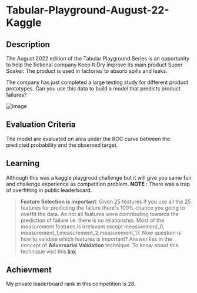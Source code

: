 # Tabular-Playground-August-22-Kaggle

## Description 
The August 2022 edition of the Tabular Playground Series is an opportunity to help the fictional company Keep It Dry improve its main product Super Soaker. The product is used in factories to absorb spills and leaks.

The company has just completed a large testing study for different product prototypes. Can you use this data to build a model that predicts product failures?

![image](https://user-images.githubusercontent.com/37989419/187835445-78557d79-da03-4a73-86b9-c1a92d43f34a.png)

## Evaluation Criteria 
The model are evaluated on area under the ROC curve between the predicted probability and the observed target.

## Learning 
Although this was a kaggle playgroud challenge but it will give you same fun and challenge experience as competition problem.
**NOTE** : There was a trap of overfitting in public leaderboard.
> **Feature Selection is important**: Given 25 features if you use all the 25 features for predicting the failure there's 100% chance you going to overfit the data. As not all features were contributing towards the prediction of failure i.e. there is no relationship. Most of the measurement features is irrelavant except measurement_0,
measurement_1,measurement_2,measurement_17. Now question is how to validate which features is important? Answer lies in the concept of **Adversarial Validation** technique. To know about this technique visit this [link](https://www.kaggle.com/code/carlmcbrideellis/what-is-adversarial-validation/notebook)


## Achievment
My private leaderboard rank in this competition is 28.
